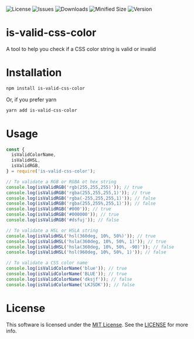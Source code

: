 ![License](https://img.shields.io/github/license/pr357/is-valid-css-color?color=limegreen&style=flat-square)
![Issues](https://img.shields.io/github/issues-raw/pr357/is-valid-css-color?style=flat-square)
![Downloads](https://img.shields.io/npm/dw/is-valid-css-color?style=flat-square)
![Minified Size](https://img.shields.io/bundlephobia/min/is-valid-css-color?label=minified%20size&style=flat-square)
![Version](https://img.shields.io/npm/v/is-valid-css-color?style=flat-square)

# is-valid-css-color

A tool to help you check if a CSS color string is valid or invalid

# Installation

```bash
npm install is-valid-css-color
```

Or, if you prefer yarn

```bash
yarn add is-valid-css-color
```

# Usage

```javascript
const {
  isValidColorName,
  isValidHSL,
  isValidRGB,
} = require('is-valid-css-color');

// To validate a RGB or RGBA ot hex string
console.log(isValidRGB('rgb(255,255,255)')); // true
console.log(isValidRGB('rgba(255,255,255,1)')); // true
console.log(isValidRGB('rgba(-255,255,255,1)')); // false
console.log(isValidRGB('rgba(255,255%,255,1)')); // false
console.log(isValidRGB('#000')); // true
console.log(isValidRGB('#000000')); // true
console.log(isValidRGB('#dsfuj')); // false

// To validate a HSL or HSLA string
console.log(isValidHSL('hsl(360deg, 10%, 50%)')); // true
console.log(isValidHSL('hsla(360deg, 10%, 50%, 1)')); // true
console.log(isValidHSL('hsla(360deg, 10%, 50%, -90)')); // false
console.log(isValidHSL('hsl(960deg, 10%, 50%, 1)')); // false

// To validate a CSS color name
console.log(isValidColorName('blue')); // true
console.log(isValidColorName('BLUE')); // true
console.log(isValidColorName('dksjf')); // false
console.log(isValidColorName('LKJSDK')); // false
```

# License

This software is licensed under the [MIT License](https://choosealicense.com/licenses/mit/). See the [LICENSE](https://github.com/pr357/is-valid-css-color/blob/main/LICENSE) for more info.
